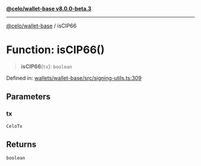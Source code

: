 [**@celo/wallet-base v8.0.0-beta.3**](../README.md)

***

[@celo/wallet-base](../README.md) / isCIP66

# Function: isCIP66()

> **isCIP66**(`tx`): `boolean`

Defined in: [wallets/wallet-base/src/signing-utils.ts:309](https://github.com/celo-org/developer-tooling/blob/master/packages/sdk/wallets/wallet-base/src/signing-utils.ts#L309)

## Parameters

### tx

`CeloTx`

## Returns

`boolean`
